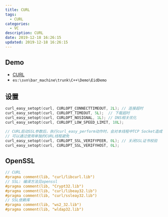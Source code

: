 ```yaml
---
title: CURL
tags: 
  - CURL
categories: 
  - VC
description: CURL
date: 2019-12-18 16:26:15
updated: 2019-12-18 16:26:15
---
```


## Demo

+ [CURL](https://github.com/fxliu/VCDemo/tree/master/NET/CUrl)
+ `es:\svn\bar_machine\trunk\C++\Demo\EidDemo`

## 设置

```C++
curl_easy_setopt(curl, CURLOPT_CONNECTTIMEOUT, 2L); // 连接超时
curl_easy_setopt(curl, CURLOPT_TIMEOUT, 5L);  // 下载超时
curl_easy_setopt(curl, CURLOPT_NOSIGNAL, 1L); // DNS相关优化
curl_easy_setopt(curl, CURLOPT_LOW_SPEED_LIMIT, 10L);

// CURL启动SSL参数后，执行curl_easy_perform动作时，会对本线程中TCP Socket造成干扰
// 可以通过使用单独的CURL线程避免
curl_easy_setopt(curl, CURLOPT_SSL_VERIFYPEER, 0L); // 关闭SSL证书校验
curl_easy_setopt(curl, CURLOPT_SSL_VERIFYHOST, 0L);
```

## OpenSSL

```C++
// CURL
#pragma comment(lib, "curl/libcurl.lib")
// SSL: 编译方法见openssl
#pragma comment(lib, "Crypt32.lib")
#pragma comment(lib, "curl/libeay32.lib")
#pragma comment(lib, "curl/ssleay32.lib")
// SSL依赖库
#pragma comment(lib, "ws2_32.lib")
#pragma comment(lib, "wldap32.lib")
```
